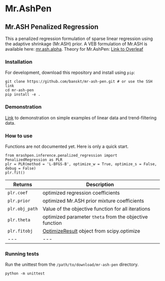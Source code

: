 # Mr.AshPen
## Mr.ASH Penalized Regression

This a penalized regression formulation of sparse linear regression using the 
adaptive shrinkage (Mr.ASH) prior. 
A VEB formulation of Mr.ASH is available here: [mr.ash.alpha](https://github.com/stephenslab/mr.ash.alpha).
Theory for Mr.AshPen: [Link to Overleaf](https://www.overleaf.com/project/60d0d9301e098e4dbe8e3521) 

### Installation
For development, download this repository and install using `pip`:
```
git clone https://github.com/banskt/mr-ash-pen.git # or use the SSH link
cd mr-ash-pen
pip install -e .
```

### Demonstration
[Link](https://banskt.github.io/iridge-notes/2021/08/24/mrash-penalized-trend-filtering-demo.html) 
to demonstration on simple examples of linear data and trend-filtering data.

### How to use
Functions are not documented yet. Here is only a quick start.
```
from mrashpen.inference.penalized_regression import PenalizedRegression as PLR
plr = PLR(method = 'L-BFGS-B', optimize_w = True, optimize_s = False, debug = False)
plr.fit()
```
| Returns | Description |
| --- | --- |
|`plr.coef` | optimized regression coefficients |
|`plr.prior` | optimized Mr.ASH prior mixture coefficients |
|`plr.obj_path` | Value of the objective function for all iterations |
|`plr.theta` | optimized parameter `theta` from the objective function |
|`plr.fitobj` | [OptimizeResult](https://docs.scipy.org/doc/scipy/reference/generated/scipy.optimize.OptimizeResult.html#scipy.optimize.OptimizeResult) object from scipy.optimize |
| --- | --- |

### Running tests
Run the unittest from the `/path/to/download/mr-ash-pen` directory.
```
python -m unittest
```
